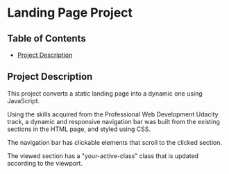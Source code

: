 # Landing Page Project

## Table of Contents

* [Project Description](#instructions)

## Project Description
This project converts a static landing page into a dynamic one using JavaScript.

Using the skills acquired from the Professional Web Development Udacity track, a dynamic and responsive navigation bar was built from the existing sections in the HTML page, and styled using CSS.

The navigation bar has clickable elements that scroll to the clicked section. 

The viewed section has a "your-active-class" class that is updated according to the viewport.


